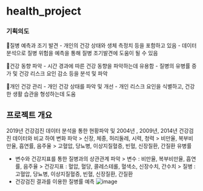# health_project


### 기획의도

🔬질병 예측과 조기 발견
     - 개인의 건강 상태와 생체 측정치 등을 포함하고 있음
     - 데이터 분석으로 질병 위험을 예측을 통해 질병 조기발견에 도움이 될 수 있음

🔬건강 동향 파악
     - 시간 경과에 따른 건강 동향을 파악하는데 유용함
     - 질병의 유병률 증가 및 건강 리스크 요인 감소 등을 분석 및 파악

🔬개인 건강 관리
     - 개인 건강 상태를 파악 및 개선 
     - 개인 리스크 요인을 식별하고, 건강한 생활 습관을 형성하는데 도움

## 프로젝트 개요
2019년 건강검진 데이터 분석을 통한 현황파악 및 2004년 ,
    2009년, 2014년 건강검진 데이터와 비교 하여 변화 파악
      > 신장, 체중, 허리둘레, 시력, 청력
      > 비만율, 복부비만율, 흡연률, 음주율
      > 고혈압, 당뇨병, 이상지질혈증, 빈혈, 신장질환, 간질환 유병률
      
- 변수와 건강지표를 통한  질병과의 상관관계 파악
      > 변수 : 비만율, 복부비만율, 흡연률, 음주율
      > 건강지표 : 혈압, 혈당, 콜레스테롤, 혈색소, 신장수치, 간수치
      > 질병 : 고혈압, 당뇨병, 이상지질혈증, 빈혈, 신장질환, 간질환
- 건강검진 결과를 이용한 질병률 예측
![image](https://github.com/hyangshim/health_project/assets/127707407/c123c419-93d9-4b73-bdc3-5f4a22cfb3ec)

